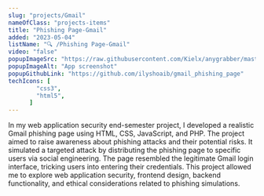 ```yaml
---
slug: "projects/Gmail"
nameOfClass: "projects-items"
title: "Phishing Page-Gmail"
added: "2023-05-04"
listName: "🔍 /Phishing Page-Gmail"
video: "false"
popupImageSrc: "https://raw.githubusercontent.com/Kielx/anygrabber/master/assets_readme/screenshot1.png"
popupImageAlt: "App screenshot"
popupGithubLink: "https://github.com/ilyshoaib/gmail_phishing_page"
techIcons: [
        "css3",
        "html5",
      ]
---
```


In my web application security end-semester project, I developed a realistic Gmail phishing page using HTML, CSS, JavaScript, and PHP. The project aimed to raise awareness about phishing attacks and their potential risks. It simulated a targeted attack by distributing the phishing page to specific users via social engineering. The page resembled the legitimate Gmail login interface, tricking users into entering their credentials. This project allowed me to explore web application security, frontend design, backend functionality, and ethical considerations related to phishing simulations.


